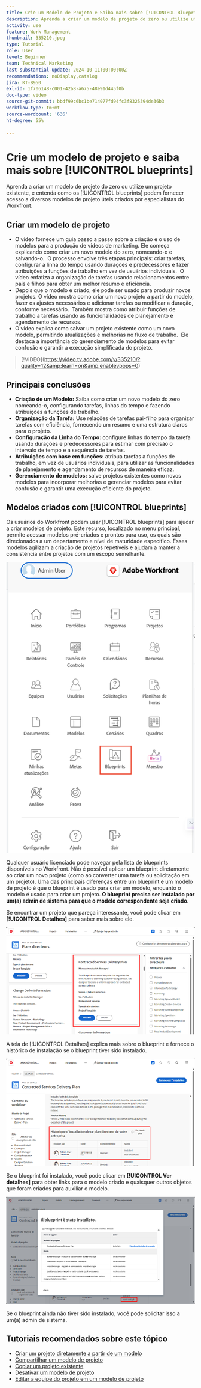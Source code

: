 ```yaml
---
title: Crie um Modelo de Projeto e Saiba mais sobre [!UICONTROL Blueprints]
description: Aprenda a criar um modelo de projeto do zero ou utilize um projeto existente, e entenda como os [!UICONTROL blueprints] podem fornecer acesso a diversos modelos de projeto úteis criados por especialistas do Workfront.
activity: use
feature: Work Management
thumbnail: 335210.jpeg
type: Tutorial
role: User
level: Beginner
team: Technical Marketing
last-substantial-update: 2024-10-11T00:00:00Z
recommendations: noDisplay,catalog
jira: KT-8950
exl-id: 1f706148-c001-42a8-a675-48e91d445f0b
doc-type: video
source-git-commit: bbdf99c6bc1be714077fd94fc3f8325394de36b3
workflow-type: tm+mt
source-wordcount: '636'
ht-degree: 55%

---
```


# Crie um modelo de projeto e saiba mais sobre [!UICONTROL blueprints]


Aprenda a criar um modelo de projeto do zero ou utilize um projeto existente, e entenda como os [!UICONTROL blueprints] podem fornecer acesso a diversos modelos de projeto úteis criados por especialistas do Workfront.

## Criar um modelo de projeto

* O vídeo fornece um guia passo a passo sobre a criação e o uso de modelos para a produção de vídeos de marketing. Ele começa explicando como criar um novo modelo do zero, nomeando-o e salvando-o. &#x200B; O processo envolve três etapas principais: criar tarefas, configurar a linha do tempo usando durações e predecessores e fazer atribuições a funções de trabalho em vez de usuários individuais. &#x200B; O vídeo enfatiza a organização de tarefas usando relacionamentos entre pais e filhos para obter um melhor resumo e eficiência. &#x200B;
* Depois que o modelo é criado, ele pode ser usado para produzir novos projetos. O vídeo mostra como criar um novo projeto a partir do modelo, fazer os ajustes necessários e adicionar tarefas ou modificar a duração, conforme necessário. &#x200B; Também mostra como atribuir funções de trabalho a tarefas usando as funcionalidades de planejamento e agendamento de recursos. &#x200B;
* O vídeo explica como salvar um projeto existente como um novo modelo, permitindo atualizações e melhorias no fluxo de trabalho. &#x200B; Ele destaca a importância do gerenciamento de modelos para evitar confusão e garantir a execução simplificada do projeto. &#x200B;

>[!VIDEO]&#x200B;(https://video.tv.adobe.com/v/335210/?quality=12&amp;learn=on&amp;enablevpops=0)

## Principais conclusões

* **Criação de um Modelo:** Saiba como criar um novo modelo do zero nomeando-o, configurando tarefas, linhas do tempo e fazendo atribuições a funções de trabalho. &#x200B;
* **Organização da Tarefa:** Use relações de tarefas pai-filho para organizar tarefas com eficiência, fornecendo um resumo e uma estrutura claros para o projeto. &#x200B;
* **Configuração da Linha do Tempo:** configure linhas do tempo da tarefa usando durações e predecessores para estimar com precisão o intervalo de tempo e a sequência de tarefas. &#x200B;
* **Atribuições com base em funções:** atribua tarefas a funções de trabalho, em vez de usuários individuais, para utilizar as funcionalidades de planejamento e agendamento de recursos de maneira eficaz. &#x200B;
* **Gerenciamento de modelos:** salve projetos existentes como novos modelos para incorporar melhorias e gerenciar modelos para evitar confusão e garantir uma execução eficiente do projeto. &#x200B;


## Modelos criados com [!UICONTROL blueprints]

Os usuários do Workfront podem usar [!UICONTROL blueprints] para ajudar a criar modelos de projeto. Este recurso, localizado no menu principal, permite acessar modelos pré-criados e prontos para uso, os quais são direcionados a um departamento e nível de maturidade específico. Esses modelos agilizam a criação de projetos repetíveis e ajudam a manter a consistência entre projetos com um escopo semelhante.

![Blueprints no menu principal](assets/pt-blueprints-01.png)

Qualquer usuário licenciado pode navegar pela lista de blueprints disponíveis no Workfront. Não é possível aplicar um blueprint diretamente ao criar um novo projeto (como ao converter uma tarefa ou solicitação em um projeto). Uma das principais diferenças entre um blueprint e um modelo de projeto é que o blueprint é usado para criar um modelo, enquanto o modelo é usado para criar um projeto. **O blueprint precisa ser instalado por um(a) admin de sistema para que o modelo correspondente seja criado.**

Se encontrar um projeto que pareça interessante, você pode clicar em **[!UICONTROL Detalhes]** para saber mais sobre ele.

![Lista de blueprints](assets/pt-blueprints-02.png)

A tela de [!UICONTROL Detalhes] explica mais sobre o blueprint e fornece o histórico de instalação se o blueprint tiver sido instalado.

![Detalhes sobre o uso de um blueprint](assets/pt-blueprints-03.png)

Se o blueprint foi instalado, você pode clicar em **[!UICONTROL Ver detalhes]** para obter links para o modelo criado e quaisquer outros objetos que foram criados para auxiliar o modelo.

![Detalhes sobre a instalação de um blueprint](assets/pt-blueprints-04.png)

Se o blueprint ainda não tiver sido instalado, você pode solicitar isso a um(a) admin de sistema.

## Tutoriais recomendados sobre este tópico

* [Criar um projeto diretamente a partir de um modelo](/help/manage-work/create-and-manage-project-templates/create-a-project-directly-from-a-template.md)
* [Compartilhar um modelo de projeto](/help/manage-work/create-and-manage-project-templates/share-a-project-template.md)
* [Copiar um projeto existente](/help/manage-work/manage-projects/copy-an-existing-project.md)
* [Desativar um modelo de projeto](/help/manage-work/create-and-manage-project-templates/deactivate-a-project-template.md)
* [Editar a equipe do projeto em um modelo de projeto](/help/manage-work/create-and-manage-project-templates/edit-the-project-team-in-a-project-template.md)
